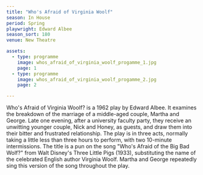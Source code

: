 ```yaml
---
title: "Who's Afraid of Virginia Woolf"
season: In House
period: Spring
playwright: Edward Albee
season_sort: 180
venue: New Theatre

assets:
  - type: programme
    image: whos_afraid_of_virginia_woolf_progamme_1.jpg
    page: 1
  - type: programme
    image: whos_afraid_of_virginia_woolf_progamme_2.jpg
    page: 2

---
```


Who's Afraid of Virginia Woolf? is a 1962 play by Edward Albee. It examines the breakdown of the marriage of a middle-aged couple, Martha and George. Late one evening, after a university faculty party, they receive an unwitting younger couple, Nick and Honey, as guests, and draw them into their bitter and frustrated relationship. The play is in three acts, normally taking a little less than three hours to perform, with two 10-minute intermissions. The title is a pun on the song "Who's Afraid of the Big Bad Wolf?" from Walt Disney's Three Little Pigs (1933), substituting the name of the celebrated English author Virginia Woolf. Martha and George repeatedly sing this version of the song throughout the play.
